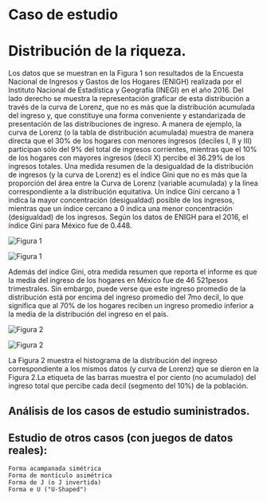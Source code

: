 # Caso de estudio
# Distribución de la riqueza.

Los  datos  que  se  muestran  en  la  Figura 1 son  resultados  de  la  Encuesta  Nacional  de Ingresos   y  Gastos  de   los Hogares  (ENIGH)   realizada  por   el   Instituto  Nacional  de Estadística y Geografía (INEGI) en el año 2016. Del lado derecho se  muestra  la  representación  graficar  de  esta  distribución  a  través  de  la  curva  de Lorenz, que  no  es  más  que  la  distribución  acumulada  del  ingreso  y,  que  constituye  una  forma conveniente y estandarizada de presentación de las distribuciones de ingreso. A manera de ejemplo,  la  curva  de  Lorenz  (o  la  tabla  de  distribución  acumulada)  muestra de  manera directa que el 30% de los hogares con menores ingresos (deciles I, II y III) participan sólo del  9%  del  total  de  ingresos  corrientes,  mientras  que  el  10%  de  los  hogares  con  mayores ingresos  (decil  X)  percibe  el  36.29%  de  los  ingresos  totales.  Una  medida  resumen  de  la desigualdad de la distribución de ingresos (y la curva de Lorenz) es el índice Gini que no es más  que  la  proporción  del  área  entre  la  Curva  de  Lorenz  (variable  acumulada)  y  la  línea correspondiente  a  la  distribución  equitativa.  Un  índice  Gini  cercano  a  1  indica  la  mayor concentración  (desigualdad)  posible  de  los  ingresos,  mientras  que  un  índice  cercano  a  0 indica una menor concentración (desigualdad) de  los ingresos. Según los datos de ENIGH para el 2016, el índice Gini para México fue de 0.448.

<img src="ujurado.github.io/img/caso1/figura1.png" alt="Figura 1" class="inline"/>

![Figura 1](ujurado.github.io/img/caso1/figura1.png)

Además del índice Gini, otra medida resumen que reporta  el informe es que la  media del ingreso de los hogares en México fue de 46 521pesos trimestrales. Sin embargo, puede verse que este ingreso promedio de la distribución está por encima del ingreso promedio del 7mo decil, lo que significa que al 70% de los hogares reciben un ingreso promedio inferior a la media de la distribución del ingreso en el país.

<img src="ujurado.github.io/img/caso1/figura2.png" alt="Figura 2" class="inline"/>

![Figura 2](ujurado.github.io/img/caso1/figura2.png)

La  Figura 2  muestra  el  histograma  de  la  distribución  del  ingreso  correspondiente  a  los mismos  datos  (y  curva  de Lorenz) que  se  dieron en  la  Figura 2.La  etiqueta  de  las  barras  muestra el por ciento (no acumulado) del ingreso total que percibe cada decil (segmento del 10%) de la población.

## Análisis de los casos de  estudio suministrados.

## Estudio de otros casos (con juegos de datos reales):

    Forma acampanada simétrica
    Forma de montículo asimétrica
    Forma de J (o J invertida)
    Forma e U ("U-Shaped")
